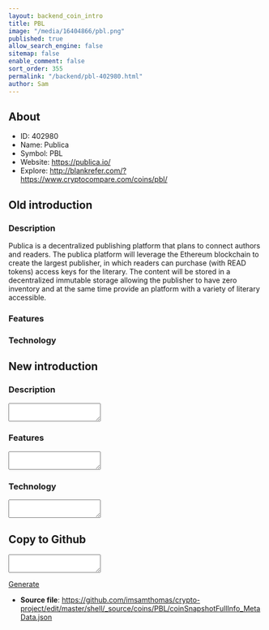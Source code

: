 ```yaml
---
layout: backend_coin_intro
title: PBL
image: "/media/16404866/pbl.png"
published: true
allow_search_engine: false
sitemap: false
enable_comment: false
sort_order: 355
permalink: "/backend/pbl-402980.html"
author: Sam
---
```


## About

- ID: 402980
- Name: Publica
- Symbol: PBL
- Website: https://publica.io/
- Explore: http://blankrefer.com/?https://www.cryptocompare.com/coins/pbl/


## Old introduction

### Description

<p>Publica is a decentralized publishing platform that plans to connect authors and readers. The publica platform will leverage the Ethereum blockchain to create the largest publisher, in which readers can purchase (with READ tokens) access keys for the literary. The content will be stored in a decentralized immutable storage allowing the publisher to have zero inventory and at the same time provide an platform with a variety of literary accessible. </p>

### Features


### Technology




## New introduction


### Description
<textarea id="meta_description" name="description"></textarea>

### Features
<textarea id="meta_features" name="features"></textarea>

### Technology
<textarea id="meta_technology" name="technology"></textarea>


## Copy to Github

<textarea id="coinsnapshotfullinfo_metadata"></textarea>

<a href="#gen" onclick="generateMetaDatJson()">Generate</a>

- **Source file**: <a href="https://github.com/imsamthomas/crypto-project/edit/master/shell/_source/coins/PBL/coinSnapshotFullInfo_MetaData.json">https://github.com/imsamthomas/crypto-project/edit/master/shell/_source/coins/PBL/coinSnapshotFullInfo_MetaData.json</a>

